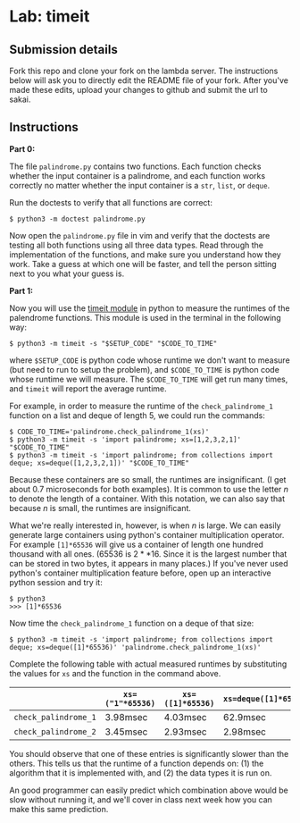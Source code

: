 # Lab: timeit

## Submission details

Fork this repo and clone your fork on the lambda server.
The instructions below will ask you to directly edit the README file of your fork.
After you've made these edits,
upload your changes to github
and submit the url to sakai.

## Instructions

**Part 0:**

The file `palindrome.py` contains two functions.
Each function checks whether the input container is a palindrome,
and each function works correctly no matter whether the input container is a `str`, `list`, or `deque`.

Run the doctests to verify that all functions are correct:
```
$ python3 -m doctest palindrome.py
```
Now open the `palindrome.py` file in vim and verify that the doctests are testing all both functions using all three data types.
Read through the implementation of the functions,
and make sure you understand how they work.
Take a guess at which one will be faster,
and tell the person sitting next to you what your guess is.

<!--
   Complete the following table, where each entry is the runtime of the corresponding function when the input `container` is of the corresponding type.
   Write the runtimes in terms of `n=len(container)` using big-O notation.

   |                        | `str` | `list` | `deque` |
   | ---------------------- | ----- | ------ | ------- |
   | `check_palindrome_1`   |  O(n) |        |         |
   | `check_palindrome_2`   |       |        |         |

   **HINT:**
   The runtimes for indexing into a string are the same as those for indexing a list, which is O(1).
   The runtime for indexing into a deque is O(n).

   **HINT:**
   One of these entries should be asymptotically larger than the others.
-->

**Part 1:**

Now you will use the [timeit module](https://docs.python.org/3/library/timeit.html) in python to measure the runtimes of the palendrome functions.
This module is used in the terminal in the following way:
```
$ python3 -m timeit -s "$SETUP_CODE" "$CODE_TO_TIME"
```
where `$SETUP_CODE` is python code whose runtime we don't want to measure (but need to run to setup the problem),
and `$CODE_TO_TIME` is python code whose runtime we will measure.
The `$CODE_TO_TIME` will get run many times,
and `timeit` will report the average runtime.

For example, in order to measure the runtime of the `check_palindrome_1` function on a list and deque of length 5, we could run the commands:
```
$ CODE_TO_TIME='palindrome.check_palindrome_1(xs)'
$ python3 -m timeit -s 'import palindrome; xs=[1,2,3,2,1]' "$CODE_TO_TIME"
$ python3 -m timeit -s 'import palindrome; from collections import deque; xs=deque([1,2,3,2,1])' "$CODE_TO_TIME"
```
Because these containers are so small,
the runtimes are insignificant.
(I get about 0.7 microseconds for both examples).
It is common to use the letter $n$ to denote the length of a container.
With this notation, we can also say that because $n$ is small, the runtimes are insignificant.

What we're really interested in, however, is when $n$ is large.
We can easily generate large containers using python's container multiplication operator.
For example `[1]*65536` will give us a container of length one hundred thousand with all ones.
(65536 is $2**16$.  Since it is the largest number that can be stored in two bytes, it appears in many places.)
If you've never used python's container multiplication feature before,
open up an interactive python session and try it:
```
$ python3
>>> [1]*65536
```

Now time the `check_palindrome_1` function on a deque of that size:
```
$ python3 -m timeit -s 'import palindrome; from collections import deque; xs=deque([1]*65536)' 'palindrome.check_palindrome_1(xs)'
```

Complete the following table with actual measured runtimes by substituting the values for `xs` and the function in the command above.

|                        | `xs=("1"*65536)` | `xs=([1]*65536)` | `xs=deque([1]*65536)` |
| ---------------------- | ---------------- | ---------------- | --------------------- |
| `check_palindrome_1`   |      3.98msec    |     4.03msec     |        62.9msec       |
| `check_palindrome_2`   |      3.45msec    |     2.93msec     |        2.98msec       |

You should observe that one of these entries is significantly slower than the others.
This tells us that the runtime of a function depends on: (1) the algorithm that it is implemented with, and (2) the data types it is run on.

An good programmer can easily predict which combination above would be slow without running it,
and we'll cover in class next week how you can make this same prediction.
